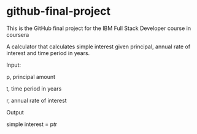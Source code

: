 # github-final-project
This is the GitHub final project for the IBM Full Stack Developer course in coursera 

A calculator that calculates simple interest given principal, annual rate of interest and time period in years.

Input:

   p, principal amount

   t, time period in years
   
   r, annual rate of interest

Output

   simple interest = p*t*r
